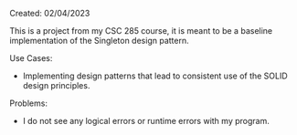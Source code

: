 Created: 02/04/2023

This is a project from my CSC 285 course, it is meant to be a baseline implementation of the Singleton design pattern.

Use Cases:

 - Implementing design patterns that lead to consistent use of the SOLID design principles.

Problems:

 - I do not see any logical errors or runtime errors with my program.
